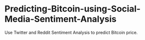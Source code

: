 # Predicting-Bitcoin-using-Social-Media-Sentiment-Analysis
Use Twitter and Reddit Sentiment Analysis to predict Bitcoin price.
